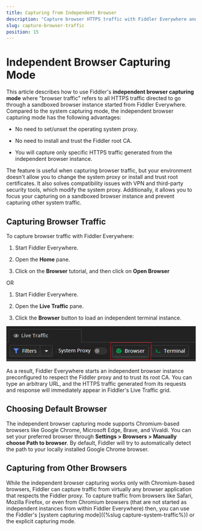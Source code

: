 ```yaml
---
title: Capturing from Independent Browser
description: "Capture browser HTTPS traffic with Fiddler Everywhere and the independent browser capturing mode."
slug: capture-browser-traffic
position: 15
---
```


# Independent Browser Capturing Mode

This article describes how to use Fiddler's **independent browser capturing mode** where "browser traffic" refers to all HTTPS traffic directed to go through a sandboxed browser instance started from Fiddler Everywhere. Compared to the system capturing mode, the independent browser capturing mode has the following advantages:

- No need to set/unset the operating system proxy.

- No need to install and trust the Fiddler root CA.

- You will capture only specific HTTPS traffic generated from the independent browser instance.

The feature is useful when capturing browser traffic, but your environment doesn't allow you to change the system proxy or install and trust root certificates. It also solves compatibility issues with VPN and third-party security tools, which modify the system proxy. Additionally, it allows you to focus your capturing on a sandboxed browser instance and prevent capturing other system traffic.


## Capturing Browser Traffic

To capture browser traffic with Fiddler Everywhere:

1. Start Fiddler Everywhere.

1. Open the **Home** pane.

1. Click on the **Browser** tutorial, and then click on **Open Browser**

OR

1. Start Fiddler Everywhere.

1. Open the **Live Traffic** pane.

1. Click the **Browser** button to load an independent terminal instance.

![Use the "Browser" button to capture traffic from independent browser instance](../images/get-started/get-started-open-browser.png)

As a result, Fiddler Everywhere starts an independent browser instance preconfigured to respect the Fiddler proxy and to trust its root CA. You can type an arbitrary URL, and the HTTPS traffic generated from its requests and response will immediately appear in Fiddler's Live Traffic grid.

## Choosing Default Browser

The independent browser capturing mode supports Chromium-based browsers like Google Chrome, Microsoft Edge, Brave, and Vivaldi. You can set your preferred browser through **Settings > Browsers > Manually choose Path to browser**. By default, Fiddler will try to automatically detect the path to your locally installed Google Chrome browser.

## Capturing from Other Browsers

While the independent browser capturing works only with Chromium-based browsers, Fiddler can capture traffic from virtually any browser application that respects the Fiddler proxy. To capture traffic from browsers like Safari, Mozilla Firefox, or even from Chromium browsers (that are not started as independent instances from within Fiddler Everywhere) then, you can use the Fiddler's [system capturing mode]({%slug capture-system-traffic%}) or the explicit capturing mode.